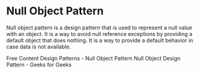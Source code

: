 # Null Object Pattern

Null object pattern is a design pattern that is used to represent a null value with an object. It is a way to avoid null reference exceptions by providing a default object that does nothing. It is a way to provide a default behavior in case data is not available.

<ResourceGroupTitle>Free Content</ResourceGroupTitle>
<BadgeLink colorScheme='yellow' badgeText='Read' href='https://www.tutorialspoint.com/design_pattern/null_object_pattern.htm'>Design Patterns - Null Object Pattern</BadgeLink>
<BadgeLink colorScheme='yellow' badgeText='Read' href='https://www.geeksforgeeks.org/null-object-design-pattern/'>Null Object Design Pattern - Geeks for Geeks</BadgeLink>
